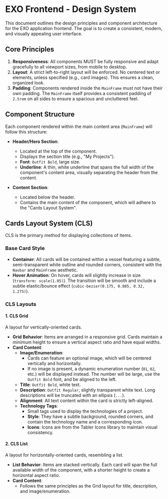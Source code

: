 # EXO Frontend - Design System

This document outlines the design principles and component architecture for the EXO application frontend. The goal is to create a consistent, modern, and visually appealing user interface.

## Core Principles

1.  **Responsiveness**: All components MUST be fully responsive and adapt gracefully to all viewport sizes, from mobile to desktop.
2.  **Layout**: A strict left-to-right layout will be enforced. No centered text or elements, unless specified (e.g., card images). This ensures a clean, organized look.
3.  **Padding**: Components rendered inside the `MainFrame` must not have their own padding. The `MainFrame` itself provides a consistent padding of `2.5rem` on all sides to ensure a spacious and uncluttered feel.

## Component Structure

Each component rendered within the main content area (`MainFrame`) will follow this structure:

-   **Header/Hero Section**:
    -   Located at the top of the component.
    -   Displays the section title (e.g., "My Projects").
    -   **Font**: `Outfit Bold`, large size.
    -   **Underline**: A thin, white underline that spans the full width of the component's content area, visually separating the header from the content.

-   **Content Section**:
    -   Located below the header.
    -   Contains the main content of the component, which will adhere to the "Cards Layout System".

## Cards Layout System (CLS)

CLS is the primary method for displaying collections of items.

### Base Card Style

-   **Container**: All cards will be contained within a vessel featuring a subtle, semi-transparent white outline and rounded corners, consistent with the `Navbar` and `MainFrame` aesthetic.
-   **Hover Animation**: On hover, cards will slightly increase in size (`transform: scale(1.05)`). The transition will be smooth and include a subtle elastic/bounce effect (`cubic-bezier(0.175, 0.885, 0.32, 1.275)`).

### CLS Layouts

#### 1. CLS Grid

A layout for vertically-oriented cards.

-   **Grid Behavior**: Items are arranged in a responsive grid. Cards maintain a minimum height to ensure a vertical aspect ratio and have equal widths.
-   **Card Content**:
    -   **Image/Enumeration**:
        -   Cards can feature an optional image, which will be centered vertically and horizontally.
        -   If no image is present, a dynamic enumeration number (`01`, `02`, etc.) will be displayed instead. The number will be large, use the `Outfit Bold` font, and be aligned to the left.
    -   **Title**: `Outfit Bold`, white text.
    -   **Description**: `Outfit Regular`, slightly transparent white text. Long descriptions will be truncated with an ellipsis (`...`).
    -   **Alignment**: All text content within the card is strictly left-aligned.
    -   **Technology Tags**:
        -   Small tags used to display the technologies of a project.
        -   **Style**: They have a subtle background, rounded corners, and contain the technology name and a corresponding icon.
        -   **Icons**: Icons are from the Tabler Icons library to maintain visual consistency.

#### 2. CLS List

A layout for horizontally-oriented cards, resembling a list.

-   **List Behavior**: Items are stacked vertically. Each card will span the full available width of the component, with a shorter height to create a horizontal aspect ratio.
-   **Card Content**:
    -   Follows the same principles as the Grid layout for title, description, and image/enumeration. 